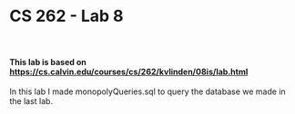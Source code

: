 <br><h1>CS 262 - Lab 8</h1>
<br><h4>This lab is based on https://cs.calvin.edu/courses/cs/262/kvlinden/08is/lab.html</h4>


In this lab I made monopolyQueries.sql to query the database we made in the last lab.